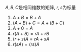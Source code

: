 
$A,B,C$是相同维数的矩阵, $r,s$为标量
1. $A+B=B+A$
2. $(A+B)+C=A+(B+C)$
3. $A+0=A$
4. $r(A+B)=rA+rB$
5. $(r+s)A=rA+sA$
6. $r(sA)=(rs)A$

